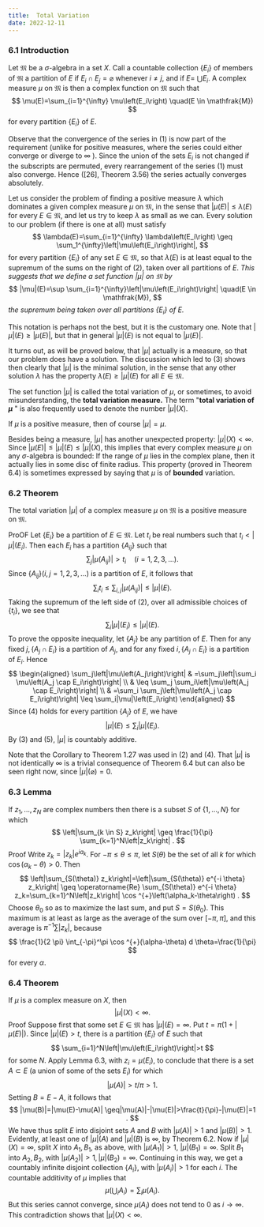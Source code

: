 ```yaml
---
title:  Total Variation
date: 2022-12-11
---
```


### 6.1 Introduction

Let $\mathfrak{M}$ be a $\sigma$-algebra in a set $X$. Call a countable collection $\left\{E_i\right\}$ of members of $\mathfrak{M}$ a partition of $E$ if $E_i \cap E_j=\varnothing$ whenever $i \neq j$, and if $E=$ $\bigcup E_i$. A complex measure $\mu$ on $\mathfrak{M}$ is then a complex function on $\mathfrak{M}$ such that
$$
\mu(E)=\sum_{i=1}^{\infty} \mu\left(E_i\right) \quad(E \in \mathfrak{M})
$$
for every partition $\left\{E_i\right\}$ of $E$.

Observe that the convergence of the series in (1) is now part of the requirement (unlike for positive measures, where the series could either converge or diverge to $\infty$ ). Since the union of the sets $E_i$ is not changed if the subscripts are permuted, every rearrangement of the series (1) must also converge. Hence ([26], Theorem 3.56) the series actually converges absolutely.

Let us consider the problem of finding a positive measure $\lambda$ which dominates a given complex measure $\mu$ on $\mathfrak{M}$, in the sense that $|\mu(E)| \leq \lambda(E)$ for every $E \in \mathfrak{M}$, and let us try to keep $\lambda$ as small as we can. Every solution to our problem (if there is one at all) must satisfy
$$
\lambda(E)=\sum_{i=1}^{\infty} \lambda\left(E_i\right) \geq \sum_1^{\infty}\left|\mu\left(E_i\right)\right|,
$$
for every partition $\left\{E_i\right\}$ of any set $E \in \mathfrak{M}$, so that $\lambda(E)$ is at least equal to the supremum of the sums on the right of (2), taken over all partitions of $E$. *This suggests that we define a set function $|\mu|$ on $\mathfrak{M}$ by*
$$
|\mu|(E)=\sup \sum_{i=1}^{\infty}\left|\mu\left(E_i\right)\right| \quad(E \in \mathfrak{M}),
$$
*the supremum being taken over all partitions $\left\{E_i\right\}$ of $E$.*

This notation is perhaps not the best, but it is the customary one. Note that $|\mu|(E) \geq|\mu(E)|$, but that in general $|\mu|(E)$ is not equal to $|\mu(E)|$.

It turns out, as will be proved below, that $|\mu|$ actually is a measure, so that our problem does have a solution. The discussion which led to (3) shows then clearly that $|\mu|$ is the minimal solution, in the sense that any other solution $\lambda$ has the property $\lambda(E) \geq|\mu|(E)$ for all $E \in \mathfrak{M}$.

The set function $|\mu|$ is called the total variation of $\mu$, or sometimes, to avoid misunderstanding, the **total variation measure.** The term "**total variation of $\mu$** " is also frequently used to denote the number $|\mu|(X)$.

If $\mu$ is a positive measure, then of course $|\mu|=\mu$.

Besides being a measure, $|\mu|$ has another unexpected property: $|\mu|(X)<\infty$. Since $|\mu(E)| \leq|\mu|(E) \leq|\mu|(X)$, this implies that every complex measure $\mu$ on any $\sigma$-algebra is bounded: If the range of $\mu$ lies in the complex plane, then it actually lies in some disc of finite radius. This property (proved in Theorem 6.4) is sometimes expressed by saying that $\mu$ is of **bounded** variation.

### 6.2 Theorem 

The total variation $|\mu|$ of a complex measure $\mu$ on $\mathfrak{M}$ is a positive measure on $\mathfrak{M}$.

ProOF Let $\left\{E_i\right\}$ be a partition of $E \in \mathfrak{M}$. Let $t_i$ be real numbers such that $t_i<|\mu|\left(E_i\right)$. Then each $E_i$ has a partition $\left\{A_{i j}\right\}$ such that
$$
\sum_j\left|\mu\left(A_{i j}\right)\right|>t_i \quad(i=1,2,3, \ldots) .
$$
Since $\left\{A_{i j}\right\}(i, j=1,2,3, \ldots)$ is a partition of $E$, it follows that
$$
\sum_i t_i \leq \sum_{i, j}\left|\mu\left(A_{i j}\right)\right| \leq|\mu|(E) .
$$
Taking the supremum of the left side of $(2)$, over all admissible choices of $\left\{t_i\right\}$, we see that
$$
\sum_i|\mu|\left(E_i\right) \leq|\mu|(E) .
$$
To prove the opposite inequality, let $\left\{A_j\right\}$ be any partition of $E$. Then for any fixed $j,\left\{A_j \cap E_i\right\}$ is a partition of $A_j$, and for any fixed $i,\left\{A_j \cap E_i\right\}$ is a partition of $E_i$. Hence
$$
\begin{aligned}
\sum_j\left|\mu\left(A_j\right)\right| & =\sum_j\left|\sum_i \mu\left(A_j \cap E_i\right)\right| \\
& \leq \sum_j \sum_i\left|\mu\left(A_j \cap E_i\right)\right| \\
& =\sum_i \sum_j\left|\mu\left(A_j \cap E_i\right)\right| \leq \sum_i|\mu|\left(E_i\right)
\end{aligned}
$$
Since (4) holds for every partition $\left\{A_j\right\}$ of $E$, we have
$$
|\mu|(E) \leq \sum_i|\mu|\left(E_i\right) .
$$
By (3) and (5), $|\mu|$ is countably additive.

Note that the Corollary to Theorem $1.27$ was used in (2) and (4).
That $|\mu|$ is not identically $\infty$ is a trivial consequence of Theorem $6.4$ but can also be seen right now, since $|\mu|(\varnothing)=0$.

### 6.3 Lemma

 If $z_1, \ldots, z_N$ are complex numbers then there is a subset $S$ of $\{1, \ldots, N\}$ for which
$$
\left|\sum_{k \in S} z_k\right| \geq \frac{1}{\pi} \sum_{k=1}^N\left|z_k\right| .
$$
Proof Write $z_k=\left|z_k\right| e^{i a_k}$. For $-\pi \leq \theta \leq \pi$, let $S(\theta)$ be the set of all $k$ for which $\cos \left(\alpha_k-\theta\right)>0$. Then
$$
\left|\sum_{S(\theta)} z_k\right|=\left|\sum_{S(\theta)} e^{-i \theta} z_k\right| \geq \operatorname{Re} \sum_{S(\theta)} e^{-i \theta} z_k=\sum_{k=1}^N\left|z_k\right| \cos ^{+}\left(\alpha_k-\theta\right) .
$$
Choose $\theta_0$ so as to maximize the last sum, and put $S=S\left(\theta_0\right)$. This maximum is at least as large as the average of the sum over $[-\pi, \pi]$, and this average is $\pi^{-1} \sum\left|z_k\right|$, because
$$
\frac{1}{2 \pi} \int_{-\pi}^\pi \cos ^{+}(\alpha-\theta) d \theta=\frac{1}{\pi}
$$
for every $\alpha$.

### 6.4 Theorem

If $\mu$ is a complex measure on $X$, then
$$
|\mu|(X)<\infty .
$$
Proof Suppose first that some set $E \in \mathfrak{M}$ has $|\mu|(E)=\infty$. Put $t=\pi(1+|\mu(E)|)$. Since $|\mu|(E)>t$, there is a partition $\left\{E_i\right\}$ of $E$ such that
$$
\sum_{i=1}^N\left|\mu\left(E_i\right)\right|>t
$$
for some $N$. Apply Lemma 6.3, with $z_i=\mu\left(E_i\right)$, to conclude that there is a set $A \subset E$ (a union of some of the sets $\left.E_i\right)$ for which
$$
|\mu(A)|>t / \pi>1 \text {. }
$$
Setting $B=E-A$, it follows that
$$
|\mu(B)|=|\mu(E)-\mu(A)| \geq|\mu(A)|-|\mu(E)|>\frac{t}{\pi}-|\mu(E)|=1 .
$$
We have thus split $E$ into disjoint sets $A$ and $B$ with $|\mu(A)|>1$ and $|\mu(B)|>1$. Evidently, at least one of $|\mu|(A)$ and $|\mu|(B)$ is $\infty$, by Theorem 6.2. Now if $|\mu|(X)=\infty$, split $X$ into $A_1, B_1$, as above, with $\left|\mu\left(A_1\right)\right|>1$, $|\mu|\left(B_1\right)=\infty$. Split $B_1$ into $A_2, B_2$, with $\left|\mu\left(A_2\right)\right|>1,|\mu|\left(B_2\right)=\infty$. Continuing in this way, we get a countably infinite disjoint collection $\left\{A_i\right\}$, with $\left|\mu\left(A_i\right)\right|>1$ for each $i$. The countable additivity of $\mu$ implies that
$$
\mu\left(\bigcup_i A_i\right)=\sum_i \mu\left(A_i\right) .
$$
But this series cannot converge, since $\mu\left(A_i\right)$ does not tend to 0 as $i \rightarrow \infty$. This contradiction shows that $|\mu|(X)<\infty$.

